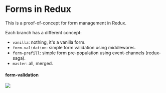 # Forms in Redux

This is a proof-of-concept for form management in Redux.

Each branch has a different concept:

 * ```vanilla```: nothing, it's a vanilla form.
 * ```form-validation```: simple form validation using middlewares.
 * ```form-prefill```: simple form pre-population using event-channels (redux-saga).
 * ```master```: all, merged.


#### form-validation

![](http://www.giphy.com/gifs/3ohs7TEwknHGEzzeQo)
